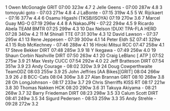   1  Owen McGonagle  GRIT  07:00    323w  4.7
  2  Jelle Geens  -  07:00    287w  4.8
  3  tomoyuki goto  -  07:03    271w  4.8
  4  J LaBonte  -  07:15    319w  4.5
  5  W. Rijckaert  -  07:16    377w  4.4
  6  Osamu Higashi  (TKSB/ISOYA)    07:19    270w  3.6
  7  Marcel Guay  MG-O  07:19    296w  4.4
  8  A NakaoJPN  -  07:22    294w  4.5
  9  Ricardo Abela  TEAM BMTR  07:25    299w  4.3
 10  Dax Nelson  !DUX! TPA-FLA HERD  07:28    340w  4.2
 11  M Shinall  TTE  07:31    301w  4.3
 12  David Lawson  -  07:37    295w  4.1
 13  Rene Jeppesen  -  07:39    300w  4.1
 14  Peter Eldh  SZ  07:41    329w  4.1
 15  Rob McKechney  -  07:46    288w  4.1
 16  Hiroki Mitsui  RCC  07:47    258w  4.1
 17  Steve Bekker  DIRT  07:48    285w  3.9
 18  Y Ikegawa  -  07:49    256w  4.0
 19  Shaun Corbin Nashville  DIRT  07:50    263w  4.1
 20  Craig LeBlanc  [ ATP ]  07:52    275w  3.9
 21  Max Vesty  CUCC  07:54    292w  4.0
 22  Jeff Bratteson  DIRT  07:54    351w  3.9
 23  Andy Courage  -  08:02    320w  3.9
 24  Doug Cowperthwaite  TeamODZ  08:03    255w  3.9
 25  John Jeffries  [AA Bikes][GRIT]  08:04    266w  3.9
 26  J B  BCC-Cats  08:04    306w  3.8
 27  Alan Brannan  GRIT  08:10    268w  3.8
 28  Oh LongJohnson  -  08:17    233w  3.7
 29  Chris Sherriffs  KISS RT  08:17    221w  3.8
 30  Thomas Nakken  HCK  08:20    290w  3.6
 31  Takuya Akiyama  -  08:21    268w  3.7
 32  Barry Friedeman  DIRT  08:23    298w  3.5
 33  Calum Scott  DIRT  08:41    249w  3.5
 34  Sigurd Pedersen  -  08:53    259w  3.3
 35  Andy Strehle  -  09:28    272w  3.2

